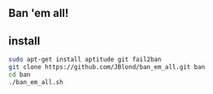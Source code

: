 Ban 'em all!
--------------

install
-----------
```bash
sudo apt-get install aptitude git fail2ban
git clone https://github.com/JBlond/ban_em_all.git ban
cd ban
./ban_em_all.sh
```
